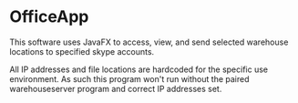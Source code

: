 # OfficeApp

This software uses JavaFX to access, view, and send selected warehouse locations to specified skype accounts.

All IP addresses and file locations are hardcoded for the specific use environment. As such this program won't run without the paired warehouseserver program and correct IP addresses set.
